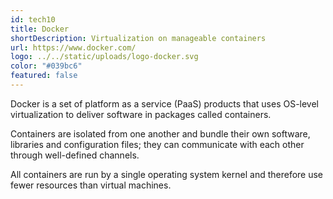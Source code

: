 ```yaml
---
id: tech10
title: Docker
shortDescription: Virtualization on manageable containers
url: https://www.docker.com/
logo: ../../static/uploads/logo-docker.svg
color: "#039bc6"
featured: false
---
```

Docker is a set of platform as a service (PaaS) products that uses OS-level virtualization to deliver software in packages called containers.

Containers are isolated from one another and bundle their own software,
libraries and configuration files; they can communicate with each other through well-defined channels.

All containers are run by a single operating system kernel and therefore use fewer resources than virtual machines.